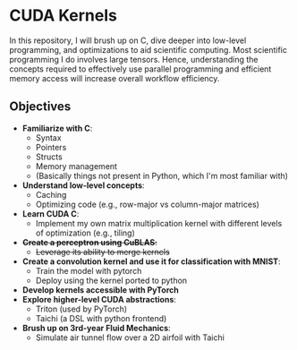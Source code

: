 # CUDA Kernels

In this repository, I will brush up on C, dive deeper into low-level programming, and optimizations to aid scientific computing. Most scientific programming I do involves large tensors. Hence, understanding the concepts required to effectively use parallel programming and efficient memory access will increase overall workflow efficiency.

## Objectives

- **Familiarize with C**: 
  - Syntax
  - Pointers
  - Structs
  - Memory management
  - (Basically things not present in Python, which I'm most familiar with)
- **Understand low-level concepts**:
  - Caching
  - Optimizing code (e.g., row-major vs column-major matrices)
- **Learn CUDA C**:
  - Implement my own matrix multiplication kernel with different levels of optimization (e.g., tiling)
- ~~**Create a perceptron using CuBLAS**:~~
  - ~~Leverage its ability to merge kernels~~
- **Create a convolution kernel and use it for classification with MNIST**:
  - Train the model with pytorch
  - Deploy using the kernel ported to python
- **Develop kernels accessible with PyTorch**
- **Explore higher-level CUDA abstractions**:
  - Triton (used by PyTorch)
  - Taichi (a DSL with python frontend)
- **Brush up on 3rd-year Fluid Mechanics**:
  - Simulate air tunnel flow over a 2D airfoil with Taichi
